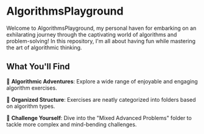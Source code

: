 # AlgorithmsPlayground

Welcome to AlgorithmsPlayground, my personal haven for embarking on an exhilarating journey through the captivating world of algorithms and problem-solving! In this repository, I'm all about having fun while mastering the art of algorithmic thinking.

## What You'll Find

🎯 **Algorithmic Adventures**: Explore a wide range of enjoyable and engaging algorithm exercises.

📂 **Organized Structure**: Exercises are neatly categorized into folders based on algorithm types.

🌟 **Challenge Yourself**: Dive into the "Mixed Advanced Problems" folder to tackle more complex and mind-bending challenges.
